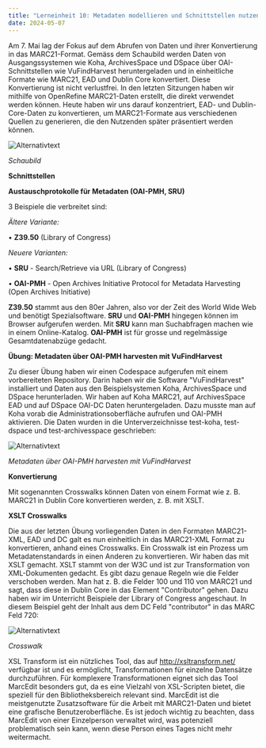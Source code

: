 ```yaml
---
title: "Lerneinheit 10: Metadaten modellieren und Schnittstellen nutzen B (Schnittstellen) (Teil 3/3)"
date: 2024-05-07
---
```

 
Am 7. Mai lag der Fokus auf dem Abrufen von Daten und ihrer Konvertierung in das MARC21-Format. Gemäss dem Schaubild werden Daten von Ausgangssystemen wie Koha, ArchivesSpace und DSpace über OAI-Schnittstellen wie VuFindHarvest heruntergeladen und in einheitliche Formate wie MARC21, EAD und Dublin Core konvertiert. Diese Konvertierung ist nicht verlustfrei. In den letzten Sitzungen haben wir mithilfe von OpenRefine MARC21-Daten erstellt, die direkt verwendet werden können. Heute haben wir uns darauf konzentriert, EAD- und Dublin-Core-Daten zu konvertieren, um MARC21-Formate aus verschiedenen Quellen zu generieren, die den Nutzenden später präsentiert werden können. 
 

![Alternativtext](https://jonasbracchi.github.io/bain-lerntagebuch/images/schaubild.png)

*Schaubild*

**Schnittstellen**

**Austauschprotokolle für Metadaten (OAI-PMH, SRU)**
 
3 Beispiele die verbreitet sind:
 
*Ältere Variante:*

•	**Z39.50** (Library of Congress)

*Neuere Varianten:*

•	**SRU** - Search/Retrieve via URL (Library of Congress)

•	**OAI-PMH** - Open Archives Initiative Protocol for Metadata Harvesting (Open Archives Initiative)
 
**Z39.50** stammt aus den 80er Jahren, also vor der Zeit des World Wide Web und benötigt Spezialsoftware. **SRU** und **OAI-PMH** hingegen können im Browser aufgerufen werden. Mit **SRU** kann man Suchabfragen machen wie in einem Online-Katalog. **OAI-PMH** ist für grosse und regelmässige Gesamtdatenabzüge gedacht.
 
**Übung: Metadaten über OAI-PMH harvesten mit VuFindHarvest**

Zu dieser Übung haben wir einen Codespace aufgerufen mit einem vorbereiteten Repository. Darin haben wir die Software "VuFindHarvest" installiert und Daten aus den Beispielsystemen Koha, ArchivesSpace und DSpace herunterladen. Wir haben auf Koha MARC21, auf ArchivesSpace EAD und auf DSpace OAI-DC Daten heruntergeladen.  Dazu musste man auf Koha vorab die Administrationsoberfläche aufrufen und OAI-PMH aktivieren. Die Daten wurden in die Unterverzeichnisse test-koha, test-dspace und test-archivesspace geschrieben:

 
![Alternativtext](https://jonasbracchi.github.io/bain-lerntagebuch/images/VuFindHarvest.png)

*Metadaten über OAI-PMH harvesten mit VuFindHarvest*

**Konvertierung**

Mit sogenannten Crosswalks können  Daten von einem Format wie z. B. MARC21 in Dublin Core konvertieren werden, z. B. mit XSLT.
 
**XSLT Crosswalks**

Die aus der letzten Übung vorliegenden Daten in den Formaten MARC21-XML, EAD und DC galt es nun einheitlich in das MARC21-XML Format zu konvertieren, anhand eines Crosswalks. Ein Crosswalk ist ein Prozess um Metadatenstandards in einen Anderen zu konvertieren. Wir haben das mit XSLT gemacht. XSLT stammt von der W3C und ist zur Transformation von XML-Dokumenten gedacht. Es gibt dazu genaue Regeln wie die Felder verschoben werden. Man hat z. B. die Felder 100 und 110 von MARC21 und sagt, dass diese in Dublin Core in das Element "Contributor" gehen. Dazu haben wir im Unterricht Beispiele der Library of Congress angeschaut. In diesem Beispiel geht der Inhalt aus dem DC Feld "contributor" in das MARC Feld 720:
 

![Alternativtext](https://jonasbracchi.github.io/bain-lerntagebuch/images/Crosswalk.png)

*Crosswalk*
 
XSL Transform ist ein nützliches Tool, das auf http://xsltransform.net/ verfügbar ist und es ermöglicht, Transformationen für einzelne Datensätze durchzuführen. Für komplexere Transformationen eignet sich das Tool MarcEdit besonders gut, da es eine Vielzahl von XSL-Scripten bietet, die speziell für den Bibliotheksbereich relevant sind. MarcEdit ist die meistgenutzte Zusatzsoftware für die Arbeit mit MARC21-Daten und bietet eine grafische Benutzeroberfläche. Es ist jedoch wichtig zu beachten, dass MarcEdit von einer Einzelperson verwaltet wird, was potenziell problematisch sein kann, wenn diese Person eines Tages nicht mehr weitermacht.
 
 


